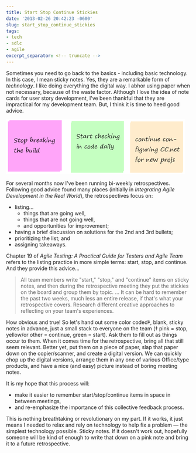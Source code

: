 ```yaml
---
title: Start Stop Continue Stickies
date: '2013-02-26 20:42:23 -0600'
slug: start_stop_continue_stickies
tags:
- tech
- sdlc
- agile
excerpt_separator: <!-- truncate -->
---
```



Sometimes you need to go back to the basics - including basic technology. In
this case, I mean sticky notes. Yes, they are a remarkable form of _technology_.
I like doing everything the digital way. I abhor using paper when not necessary,
because of the waste factor. Although I love the idea of note cards for user
story development, I've been thankful that they are impractical for my
development team. But, I think it is time to heed good advice.

![startStopContinueStickies.png](/images/startStopContinueStickies.png)

<!-- truncate -->

For several months now I've been running bi-weekly retrospectives. Following
good advice found many places (initially in _Integrating Agile Development in
the Real World_), the retrospectives focus on:

* listing&hellip;
  * things that are going well,
  * things that are not going well,
  * and opportunities for improvement;
* having a brief discussion on solutions for the 2nd and 3rd bullets;
* prioritizing the list; and
* assigning takeaways.

Chapter 19 of _Agile Testing: A Practical Guide for Testers and Agile Team_
refers to the listing practice in more simple terms: start, stop, and continue.
And they provide this advice&hellip;

> All team members write "start," "stop," and "continue" items on sticky notes,
> and then during the retrospective meeting they put the stickies on the board
> and group them by topic. &hellip; It can be  hard to remember the past two
> weeks, much less an entire release, if that's what your retrospective covers.
> Research different creative approaches to reflecting on your team's
> experiences.

How obvious and true! So let's hand out some color coded‡, blank, sticky notes
in advance, just a small stack to everyone on the team (‡ pink = stop, yellow/or
other = continue, green = start). Ask them to fill out as things occur to them.
When it comes time for the retrospective, bring all that still seem relevant.
Better yet, put them on a piece of paper, slap that paper down on the
copier/scanner, and create a digital version. We can quickly chop up the digital
versions, arrange them in any one of various Office/type products, and have a
nice (and easy) picture instead of boring meeting notes.

It is my hope that this process will:

* make it easier to remember start/stop/continue items in space in between
  meetings,
* and re-emphasize  the importance of this collective feedback process.

This is nothing breathtaking or revolutionary on my part. If it works, it just
means I needed to relax and rely on technology to help fix a problem &mdash; the
simplest technology possible. Sticky notes. If it doesn't work out, hopefully
someone will be kind of enough to write that down on a pink note and bring it to
a future retrospective.
